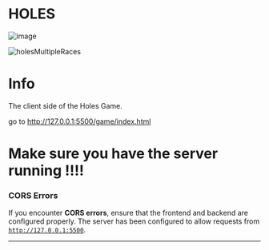 # HOLES

![image](https://github.com/user-attachments/assets/bf7f90d0-8f00-4538-9566-c7fe94288453)

![holesMultipleRaces](https://github.com/user-attachments/assets/174a8c1f-ab98-41ea-b485-3b7678fd9acb)

# Info 

The client side of the Holes Game.

go to http://127.0.0.1:5500/game/index.html


# Make sure you have the server running !!!!


### CORS Errors
If you encounter **CORS errors**, ensure that the frontend and backend are configured properly. The server has been configured to allow requests from [`http://127.0.0.1:5500`](http://127.0.0.1:5500/game/index.html).

---

